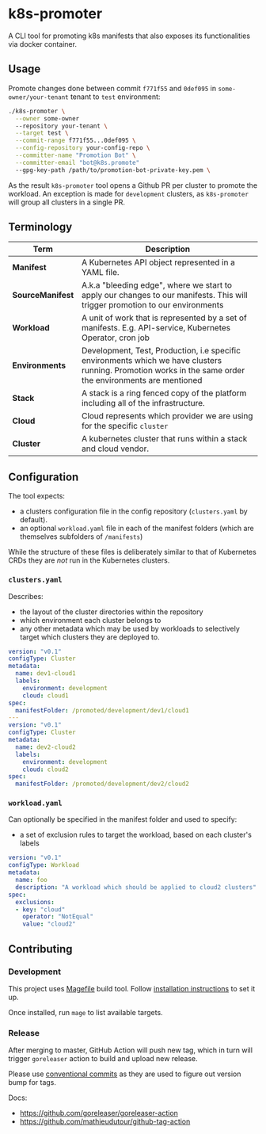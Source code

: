 # k8s-promoter

A CLI tool for promoting k8s manifests that also exposes its functionalities via docker container.

## Usage

Promote changes done between commit `f771f55` and `0def095` in `some-owner/your-tenant` tenant to `test` environment:

```bash
./k8s-promoter \
  --owner some-owner
  --repository your-tenant \
  --target test \
  --commit-range f771f55...0def095 \
  --config-repository your-config-repo \
  --committer-name "Promotion Bot" \
  --committer-email "bot@k8s.promote"
  --gpg-key-path /path/to/promotion-bot-private-key.pem \
```

As the result `k8s-promoter` tool opens a Github PR per cluster to promote the workload.
An exception is made for `development` clusters, as `k8s-promoter` will group all clusters in a single PR.

## Terminology

| Term | Description |
| ---- | ----- |
| **Manifest** | A Kubernetes API object represented in a YAML file. |
| **SourceManifest** | A.k.a "bleeding edge", where we start to apply our changes to our manifests. This will trigger promotion to our environments |
| **Workload** | A unit of work that is represented by a set of manifests. E.g. API-service, Kubernetes Operator, cron job |
| **Environments** | Development, Test, Production, i.e specific environments which we have clusters running. Promotion works in the same order the environments are mentioned |
| **Stack** | A stack is a ring fenced copy of the platform including all of the infrastructure. |
| **Cloud** | Cloud represents which provider we are using for the specific `cluster` |
| **Cluster** | A kubernetes cluster that runs within a stack and cloud vendor. |

## Configuration

The tool expects:

- a clusters configuration file in the config repository (`clusters.yaml` by default).
- an optional `workload.yaml` file in each of the manifest folders (which are themselves subfolders of `/manifests`)

While the structure of these files is deliberately similar to that of Kubernetes CRDs they are *not* run in the Kubernetes clusters.

### `clusters.yaml`

 Describes:

- the layout of the cluster directories within the repository
- which environment each cluster belongs to
- any other metadata which may be used by workloads to selectively target which clusters they are deployed to.

```yaml
version: "v0.1"
configType: Cluster
metadata:
  name: dev1-cloud1
  labels:
    environment: development
    cloud: cloud1
spec:
  manifestFolder: /promoted/development/dev1/cloud1
---
version: "v0.1"
configType: Cluster
metadata:
  name: dev2-cloud2
  labels:
    environment: development
    cloud: cloud2
spec:
  manifestFolder: /promoted/development/dev2/cloud2
```

### `workload.yaml`

Can optionally be specified in the manifest folder and used to specify:

- a set of exclusion rules to target the workload, based on each cluster's labels

```yaml
version: "v0.1"
configType: Workload
metadata:
  name: foo
  description: "A workload which should be applied to cloud2 clusters"
spec:
  exclusions: 
  - key: "cloud"
    operator: "NotEqual"
    value: "cloud2"
```

## Contributing

### Development

This project uses [Magefile](https://magefile.org/) build tool. Follow [installation instructions](https://github.com/magefile/mage#installation) to set it up.

Once installed, run `mage` to list available targets.

### Release

After merging to master, GitHub Action will push new tag, which in turn will trigger `goreleaser` action to build and upload new release.

Please use [conventional commits](https://www.conventionalcommits.org/en/v1.0.0/#summary) as they are used to figure out version bump for tags.

Docs:

- <https://github.com/goreleaser/goreleaser-action>
- <https://github.com/mathieudutour/github-tag-action>
